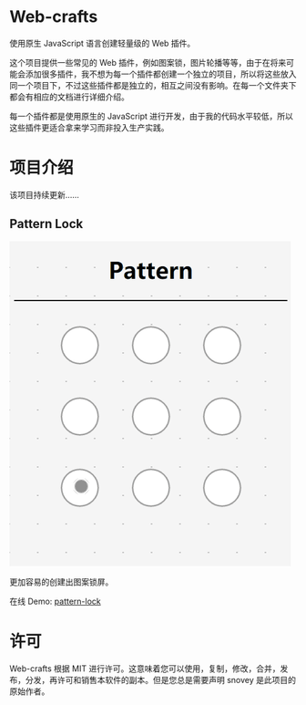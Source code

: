 # Web-crafts

使用原生 JavaScript 语言创建轻量级的 Web 插件。

这个项目提供一些常见的 Web 插件，例如图案锁，图片轮播等等，由于在将来可能会添加很多插件，我不想为每一个插件都创建一个独立的项目，所以将这些放入同一个项目下，不过这些插件都是独立的，相互之间没有影响。在每一个文件夹下都会有相应的文档进行详细介绍。

每一个插件都是使用原生的 JavaScript 进行开发，由于我的代码水平较低，所以这些插件更适合拿来学习而非投入生产实践。

# 项目介绍

该项目持续更新……

## Pattern Lock

![Pattern-lock](https://github.com/snovey/Web-crafts/raw/master/images/pattern-lock.gif)

更加容易的创建出图案锁屏。

在线 Demo: [pattern-lock](https://www.snovey.com/Web-crafts/pattern-lock/demo.html)

# 许可

Web-crafts 根据 MIT 进行许可。这意味着您可以使用，复制，修改，合并，发布，分发，再许可和销售本软件的副本。但是您总是需要声明 snovey 是此项目的原始作者。
